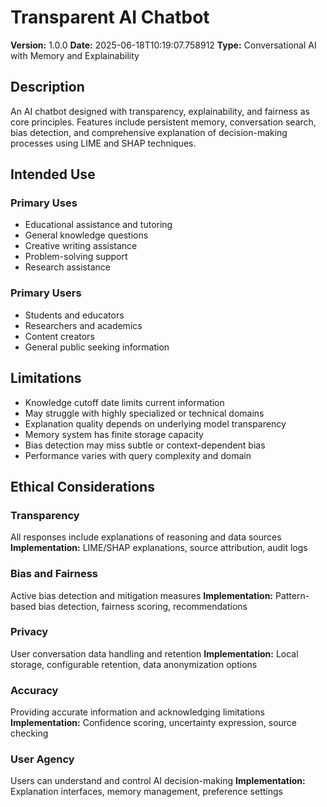# Transparent AI Chatbot

**Version:** 1.0.0
**Date:** 2025-06-18T10:19:07.758912
**Type:** Conversational AI with Memory and Explainability

## Description

An AI chatbot designed with transparency, explainability, and fairness as core principles. Features include persistent memory, conversation search, bias detection, and comprehensive explanation of decision-making processes using LIME and SHAP techniques.

## Intended Use

### Primary Uses

- Educational assistance and tutoring
- General knowledge questions
- Creative writing assistance
- Problem-solving support
- Research assistance

### Primary Users

- Students and educators
- Researchers and academics
- Content creators
- General public seeking information

## Limitations

- Knowledge cutoff date limits current information
- May struggle with highly specialized or technical domains
- Explanation quality depends on underlying model transparency
- Memory system has finite storage capacity
- Bias detection may miss subtle or context-dependent bias
- Performance varies with query complexity and domain

## Ethical Considerations

### Transparency
All responses include explanations of reasoning and data sources
**Implementation:** LIME/SHAP explanations, source attribution, audit logs

### Bias and Fairness
Active bias detection and mitigation measures
**Implementation:** Pattern-based bias detection, fairness scoring, recommendations

### Privacy
User conversation data handling and retention
**Implementation:** Local storage, configurable retention, data anonymization options

### Accuracy
Providing accurate information and acknowledging limitations
**Implementation:** Confidence scoring, uncertainty expression, source checking

### User Agency
Users can understand and control AI decision-making
**Implementation:** Explanation interfaces, memory management, preference settings
